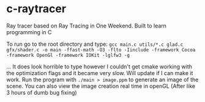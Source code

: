 # c-raytracer

Ray tracer based on Ray Tracing in One Weekend. Built to learn programming in C

To run go to the root directory and type:
`gcc main.c utils/*.c glad.c gfx/shader.c -o main -ffast-math -O3 -flto -Iinclude -framework Cocoa -framework OpenGl -framework IOKit -lglfw3 -g
`

... It does look horrible to type however I couldn't get cmake working with the optimization flags and it became very slow. Will update if I can make it work.
Run the program with `./main > image.ppm` to generate an image of the scene. You can also view the image creation real time in openGL (After like 3 hours of dumb bug fixing)
